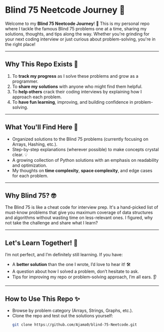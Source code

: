 # Blind 75 Neetcode Journey 🚀

Welcome to my **Blind 75 Neetcode Journey**! 🌟 This is my personal repo where I tackle the famous Blind 75 problems one at a time, sharing my solutions, thoughts, and tips along the way. Whether you're grinding for your next coding interview or just curious about problem-solving, you're in the right place!

---

## Why This Repo Exists 🤔
1. To **track my progress** as I solve these problems and grow as a programmer.
2. To **share my solutions** with anyone who might find them helpful.
3. To **help others** crack their coding interviews by explaining how I approach each problem.
4. To **have fun learning**, improving, and building confidence in problem-solving.

---

## What You'll Find Here 📂
- Organized solutions to the Blind 75 problems (currently focusing on Arrays, Hashing, etc.).
- Step-by-step explanations (wherever possible) to make concepts crystal clear. 💡
- A growing collection of Python solutions with an emphasis on readability and optimization.
- My thoughts on **time complexity**, **space complexity**, and edge cases for each problem.

---

## Why Blind 75? 🤓
The Blind 75 is like a cheat code for interview prep. It's a hand-picked list of must-know problems that give you maximum coverage of data structures and algorithms without wasting time on less-relevant ones. I figured, why not take the challenge and share what I learn?

---

## Let's Learn Together! 🙌
I’m not perfect, and I’m definitely still learning. If you have:
- A **better solution** than the one I wrote, I’d love to hear it! 🛠️
- A question about how I solved a problem, don’t hesitate to ask.
- Tips for improving my repo or problem-solving approach, I’m all ears. 👂

---

## How to Use This Repo ✨
- Browse by problem category (Arrays, Strings, Graphs, etc.).
- Clone the repo and test out the solutions yourself:
  ```bash
  git clone https://github.com/Ajama0/blind-75-Neetcode.git
